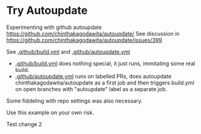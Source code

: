 # Try Autoupdate
Experimenting with github autoupdate https://github.com/chinthakagodawita/autoupdate/
See discussion in https://github.com/chinthakagodawita/autoupdate/issues/399

See [.github/build.yml](.github/build.yml) and [.github/autoupdate.yml](.github/autoupdate.yml)

- [.github/build.yml](.github/build.yml) does nothing special, it just runs, immitating some real build.
- [.github/autoupdate.yml](.github/autoupdate.yml) runs on labelled PRs, does autoupdate chinthakagodawita/autoupdate as a first job and then triggers build.yml on open branches with "autoupdate" label as a separate job.

Some fiddeling with repo settings was also necessary.

Use this example on your own risk.

Test change 2

